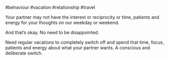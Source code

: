 #behaviour #vacation #relationship #travel 

Your partner may not have the interest or reciprocity or time, patients and energy for your thoughts on our weekday or weekend. 

And that’s okay. No need to be disappointed.

Need regular vacations to completely switch off and spend that time, focus, patients and energy about what your partner wants. A conscious and deliberate switch. 